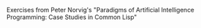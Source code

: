 Exercises from Peter Norvig's "Paradigms of Artificial Intelligence Programming: Case Studies in Common Lisp"
